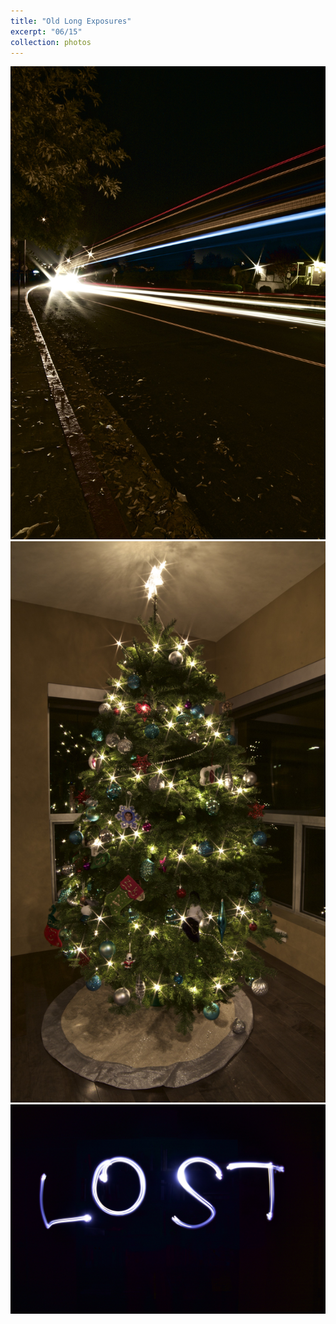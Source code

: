 ```yaml
---
title: "Old Long Exposures"
excerpt: "06/15"
collection: photos
---
```


<img src="/images/portfolio/oldlongexposures/zoom.jpg">

<img src="/images/portfolio/oldlongexposures/chrimmas.jpg">

<img src="/images/portfolio/oldlongexposures/lightpainting.jpg">

